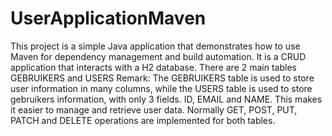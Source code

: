 # UserApplicationMaven

This project is a simple Java application that demonstrates how to use Maven for dependency management and build automation. 
It is a CRUD application that interacts with a H2 database.
There are 2 main tables GEBRUIKERS and USERS
Remark: The GEBRUIKERS table is used to store user information in many columns, while the USERS table is used to store gebruikers  information, with only 3 fields.
ID, EMAIL and NAME.  This makes it easier to manage and retrieve user data.
Normally GET, POST, PUT, PATCH and DELETE operations are implemented for both tables.
